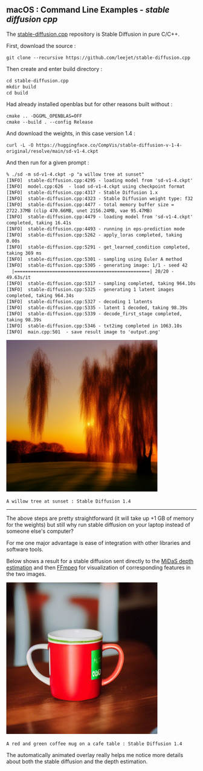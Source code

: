 
## macOS : Command Line Examples - *stable diffusion cpp*

The [stable-diffusion.cpp](https://github.com/leejet/stable-diffusion.cpp) repository is Stable Diffusion in pure C/C++.

First, download the source :

```
git clone --recursive https://github.com/leejet/stable-diffusion.cpp
```

Then create and enter build directory :

```
cd stable-diffusion.cpp
mkdir build
cd build
```

Had already installed openblas but for other reasons built without :

```
cmake .. -DGGML_OPENBLAS=OFF
cmake --build . --config Release
```

And download the weights, in this case version 1.4 :

```
curl -L -O https://huggingface.co/CompVis/stable-diffusion-v-1-4-original/resolve/main/sd-v1-4.ckpt
```

And then run for a given prompt :

```
% ./sd -m sd-v1-4.ckpt -p "a willow tree at sunset"
[INFO]  stable-diffusion.cpp:4295 - loading model from 'sd-v1-4.ckpt'
[INFO]  model.cpp:626  - load sd-v1-4.ckpt using checkpoint format
[INFO]  stable-diffusion.cpp:4317 - Stable Diffusion 1.x
[INFO]  stable-diffusion.cpp:4323 - Stable Diffusion weight type: f32
[INFO]  stable-diffusion.cpp:4477 - total memory buffer size = 2722.37MB (clip 470.66MB, unet 2156.24MB, vae 95.47MB)
[INFO]  stable-diffusion.cpp:4479 - loading model from 'sd-v1-4.ckpt' completed, taking 16.41s
[INFO]  stable-diffusion.cpp:4493 - running in eps-prediction mode
[INFO]  stable-diffusion.cpp:5262 - apply_loras completed, taking 0.00s
[INFO]  stable-diffusion.cpp:5291 - get_learned_condition completed, taking 369 ms
[INFO]  stable-diffusion.cpp:5301 - sampling using Euler A method
[INFO]  stable-diffusion.cpp:5305 - generating image: 1/1 - seed 42
  |==================================================| 20/20 - 49.63s/it
[INFO]  stable-diffusion.cpp:5317 - sampling completed, taking 964.10s
[INFO]  stable-diffusion.cpp:5325 - generating 1 latent images completed, taking 964.34s
[INFO]  stable-diffusion.cpp:5327 - decoding 1 latents
[INFO]  stable-diffusion.cpp:5335 - latent 1 decoded, taking 98.39s
[INFO]  stable-diffusion.cpp:5339 - decode_first_stage completed, taking 98.39s
[INFO]  stable-diffusion.cpp:5346 - txt2img completed in 1063.10s
[INFO]  main.cpp:501  - save result image to 'output.png'
```

<img src="sd-a_willow_tree_at_sunset.jpg" width=400px>

```
A willow tree at sunset : Stable Diffusion 1.4
```

---

The above steps are pretty straightforward (it will take up +1 GB of memory for the weights) but still why run stable diffusion on your laptop instead of someone else's computer?

For me one major advantage is ease of integration with other libraries and software tools.

Below shows a result for a stable diffusion sent directly to the [MiDaS depth estimation](../mc_19_pytorch_midas/) and then [FFmpeg](../mc_13_ffmpeg/) for visualization of corresponding features in the two images.

<img src="stable_diffusion_then_depth_estimation_02.gif" width=400px>

```
A red and green coffee mug on a cafe table : Stable Diffusion 1.4
```

The automatically animated overlay really helps me notice more details about both the stable diffusion and the depth estimation.


